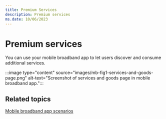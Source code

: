 ```yaml
---
title: Premium Services
description: Premium services
ms.date: 10/06/2023
---
```


# Premium services

You can use your mobile broadband app to let users discover and consume additional services.

:::image type="content" source="images/mb-fig1-services-and-goods-page.png" alt-text="Screenshot of services and goods page in mobile broadband app.":::

## <span id="related_topics"></span>Related topics

[Mobile broadband app scenarios](./account-management.md)
